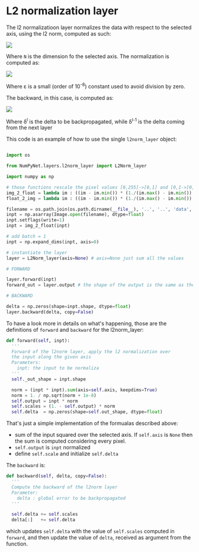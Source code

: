 # L2 normalization layer

The l2 normalizatioon layer normalizes the data with respect to the selected axis, using the l2  norm, computed as such:

![](https://latex.codecogs.com/gif.latex?||x||_2&space;=&space;\sqrt{\sum_{i=0}^N&space;x_i^2})

Where `N` is the dimension fo the selected axis. The normalization is computed as:

![](https://latex.codecogs.com/gif.latex?\hat&space;x&space;=&space;\frac{1}{\sqrt{\sum&space;x_i^2&space;&plus;&space;\epsilon}})

Where &epsilon; is a small (order of 10<sup>-8</sup>) constant used to avoid division by zero.

The backward, in this case, is computed as:

![](https://latex.codecogs.com/gif.latex?\delta^l&space;=&space;\delta^l&space;&plus;&space;\delta_{l-1}&space;&plus;&space;\frac{(1&space;-&space;\hat&space;x)}{\sqrt{\sum_i&space;x_i&space;&plus;&space;\epsilon}})

Where &delta;<sup>l</sup> is the delta to be backpropagated, while &delta;<sup>l-1</sup> is the delta coming from the next layer

This code is an example of how to use the single `l2norm_layer` object:

```python

import os

from NumPyNet.layers.l2norm_layer import L2Norm_layer

import numpy as np

# those functions rescale the pixel values [0,255]->[0,1] and [0,1->[0,255]
img_2_float = lambda im : ((im - im.min()) * (1./(im.max() - im.min()) * 1.)).astype(float)
float_2_img = lambda im : ((im - im.min()) * (1./(im.max() - im.min()) * 255.)).astype(np.uint8)

filename = os.path.join(os.path.dirname(__file__), '..', '..', 'data', 'dog.jpg')
inpt = np.asarray(Image.open(filename), dtype=float)
inpt.setflags(write=1)
inpt = img_2_float(inpt)

# add batch = 1
inpt = np.expand_dims(inpt, axis=0)

# instantiate the layer
layer = L2Norm_layer(axis=None) # axis=None just sum all the values

# FORWARD

layer.forward(inpt)
forward_out = layer.output # the shape of the output is the same as the one of the input

# BACKWARD

delta = np.zeros(shape=inpt.shape, dtype=float)
layer.backward(delta, copy=False)
```

To have a look more in details on what's happening, those are the definitions of `forward` and `backward` for the l2norm_layer:

```python
def forward(self, inpt):
  '''
  Forward of the l2norm layer, apply the l2 normalization over
  the input along the given axis
  Parameters:
    inpt: the input to be normaliza
  '''
  self._out_shape = inpt.shape

  norm = (inpt * inpt).sum(axis=self.axis, keepdims=True)
  norm = 1. / np.sqrt(norm + 1e-8)
  self.output = inpt * norm
  self.scales = (1. - self.output) * norm
  self.delta  = np.zeros(shape=self.out_shape, dtype=float)
```

That's just a simple implementation of the formualas described above:
  * sum of the input squared over the selected axis. If `self.axis` is `None` then the sum is computed considering every pixel.
  * `self.output` is `inpt` normalized
  * define `self.scale` and initialize `self.delta`

The `backward` is:

```python
def backward(self, delta, copy=False):
  '''
  Compute the backward of the l2norm layer
  Parameter:
    delta : global error to be backpropagated
  '''

  self.delta += self.scales
  delta[:]   += self.delta
```

which updates `self.delta` with the value of `self.scales` computed in `forward`, and then update the value of `delta`, received as argument from the function.
